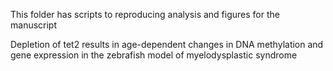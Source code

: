 This folder has scripts to reproducing analysis and figures for the manuscript

Depletion of tet2 results in age-dependent changes in DNA methylation and gene expression in the zebrafish model of myelodysplastic syndrome



